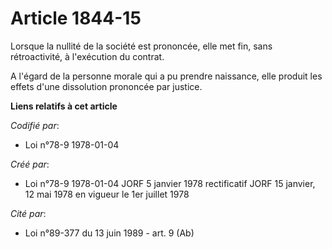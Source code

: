 # Article 1844-15

Lorsque la nullité de la société est prononcée, elle met fin, sans rétroactivité, à l'exécution du contrat.

A l'égard de la personne morale qui a pu prendre naissance, elle produit les effets d'une dissolution prononcée par justice.

**Liens relatifs à cet article**

_Codifié par_:

  - Loi n°78-9 1978-01-04

_Créé par_:

  - Loi n°78-9 1978-01-04 JORF 5 janvier 1978 rectificatif JORF 15 janvier, 12 mai 1978 en vigueur le 1er juillet 1978

_Cité par_:

  - Loi n°89-377 du 13 juin 1989 - art. 9 (Ab)
